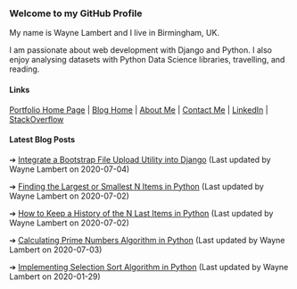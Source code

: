 ### Welcome to my GitHub Profile

My name is Wayne Lambert and I live in Birmingham, UK.

I am passionate about web development with Django and Python. I also enjoy analysing datasets with Python Data Science libraries, travelling, and reading.

#### Links

[Portfolio Home Page](https://waynelambert.dev/) | [Blog Home](https://waynelambert.dev/blog/) | [About Me](https://waynelambert.dev/about-me/) |
[Contact Me](https://waynelambert.dev/contact/) | [LinkedIn](https://www.linkedin.com/in/waynealambert/) | [StackOverflow](https://stackoverflow.com/users/11211077/wayne-lambert?tab=profile)

#### Latest Blog Posts

➔ [Integrate a Bootstrap File Upload Utility into Django](https://waynelambert.dev/blog/post/integrate-a-bootstrap-file-upload-utility-into-django/)
(Last updated by Wayne Lambert on 2020-07-04)

➔ [Finding the Largest or Smallest N Items in Python](https://waynelambert.dev/blog/post/finding-largest-smallest-n-items/)
(Last updated by Wayne Lambert on 2020-07-02)

➔ [How to Keep a History of the N Last Items in Python](https://waynelambert.dev/blog/post/how-to-keep-history-last-n-items-python/)
(Last updated by Wayne Lambert on 2020-07-02)

➔ [Calculating Prime Numbers Algorithm in Python](https://waynelambert.dev/blog/post/prime-numbers-algorithm-in-Python/)
(Last updated by Wayne Lambert on 2020-07-03)

➔ [Implementing Selection Sort Algorithm in Python](https://waynelambert.dev/blog/post/implementing-selection-sort-algorithm-python/)
(Last updated by Wayne Lambert on 2020-01-29)
